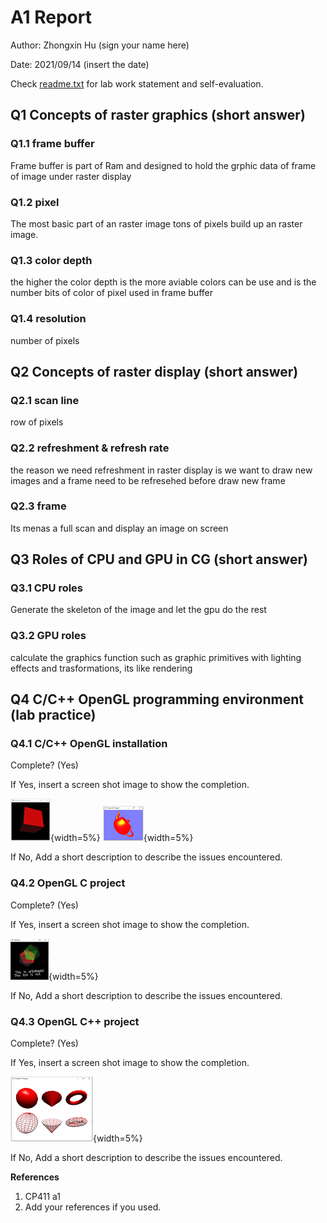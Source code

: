 # A1 Report

Author: Zhongxin Hu (sign your name here)

Date: 2021/09/14   (insert the date)

Check [readme.txt](readme.txt) for lab work statement and self-evaluation. 

## Q1 Concepts of raster graphics (short answer)
	
### Q1.1 frame buffer

Frame buffer is part of Ram and designed to hold the grphic data of frame of image under raster display

### Q1.2 pixel

The most basic part of an raster image tons of pixels build up an raster image.

### Q1.3 color depth
the higher the color depth is the more aviable colors can be use and is the number bits of color of pixel used in frame buffer

### Q1.4 resolution

number of pixels


## Q2 Concepts of raster display (short answer)
	
### Q2.1 scan line

row of pixels

### Q2.2 refreshment & refresh rate

the reason we need refreshment in raster display is we want to draw new images and  a frame need to be refresehed before draw new frame

### Q2.3 frame
Its menas a full scan and display an image on screen



## Q3 Roles of CPU and GPU in CG (short answer)
	
### Q3.1 CPU roles
Generate the skeleton of the image and let the gpu do the rest

### Q3.2 GPU roles

calculate the graphics function such as graphic primitives with lighting effects and trasformations, its like rendering 



## Q4 C/C++ OpenGL programming environment (lab practice)
	
### Q4.1 C/C++ OpenGL installation
 
Complete? (Yes) 

If Yes, insert a screen shot image to show the completion.

![image caption](images/cube.png){width=5%}
![image caption](images/pot.png){width=5%}

If No,  Add a short description to describe the issues encountered.

### Q4.2 OpenGL C project
 
Complete? (Yes) 

If Yes, insert a screen shot image to show the completion.

![image caption](images/blender.png){width=5%}

If No,  Add a short description to describe the issues encountered.

### Q4.3 OpenGL C++ project
 
Complete? (Yes) 

If Yes, insert a screen shot image to show the completion.

![image caption](images/glut.png){width=5%}

If No,  Add a short description to describe the issues encountered.




**References**

1. CP411 a1
2. Add your references if you used. 
